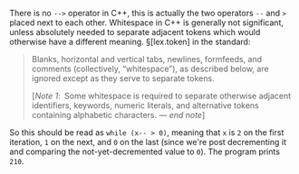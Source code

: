 There is no `-->` operator in C++, this is actually the two operators `--` and `>` placed next to each other. Whitespace in C++ is generally not significant, unless absolutely needed to separate adjacent tokens which would otherwise have a different meaning. §[lex.token] in the standard:

> Blanks, horizontal and vertical tabs, newlines, formfeeds, and comments (collectively, “whitespace”), as described below, are ignored except as they serve to separate tokens.
>
> [*Note 1*: Some whitespace is required to separate otherwise adjacent identifiers, keywords, numeric literals, and alternative tokens containing alphabetic characters. — *end note*]

So this should be read as `while (x-- > 0)`, meaning that `x` is `2` on the first iteration, `1` on the next, and `0` on the last (since we're post decrementing it and comparing the not-yet-decremented value to `0`). The program prints `210`.